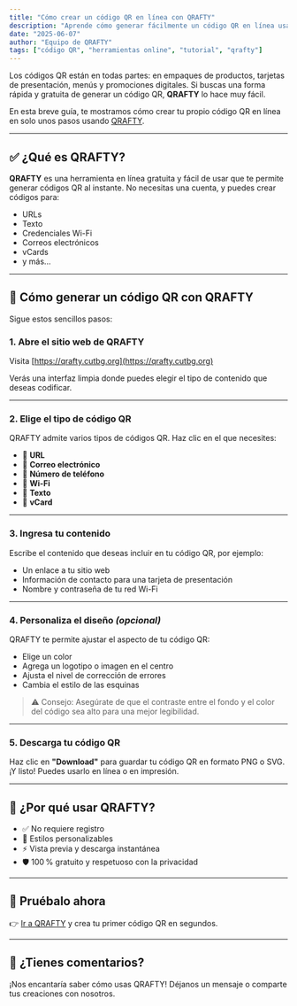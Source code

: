 ```yaml
---
title: "Cómo crear un código QR en línea con QRAFTY"
description: "Aprende cómo generar fácilmente un código QR en línea usando QRAFTY. No se requiere registro — rápido, gratis y personalizable."
date: "2025-06-07"
author: "Equipo de QRAFTY"
tags: ["código QR", "herramientas online", "tutorial", "qrafty"]
---
```


Los códigos QR están en todas partes: en empaques de productos, tarjetas de presentación, menús y promociones digitales. Si buscas una forma rápida y gratuita de generar un código QR, **QRAFTY** lo hace muy fácil.

En esta breve guía, te mostramos cómo crear tu propio código QR en línea en solo unos pasos usando [QRAFTY](https://qrafty.cutbg.org).

---

## ✅ ¿Qué es QRAFTY?

**QRAFTY** es una herramienta en línea gratuita y fácil de usar que te permite generar códigos QR al instante. No necesitas una cuenta, y puedes crear códigos para:

- URLs
- Texto
- Credenciales Wi-Fi
- Correos electrónicos
- vCards
- y más...

---

## 🚀 Cómo generar un código QR con QRAFTY

Sigue estos sencillos pasos:

### 1. Abre el sitio web de QRAFTY

Visita [https://qrafty.cutbg.org](https://qrafty.cutbg.org)

Verás una interfaz limpia donde puedes elegir el tipo de contenido que deseas codificar.

---

### 2. Elige el tipo de código QR

QRAFTY admite varios tipos de códigos QR. Haz clic en el que necesites:

- 🔗 **URL**
- 📧 **Correo electrónico**
- 📱 **Número de teléfono**
- 📶 **Wi-Fi**
- 💬 **Texto**
- 👤 **vCard**

---

### 3. Ingresa tu contenido

Escribe el contenido que deseas incluir en tu código QR, por ejemplo:

- Un enlace a tu sitio web
- Información de contacto para una tarjeta de presentación
- Nombre y contraseña de tu red Wi-Fi

---

### 4. Personaliza el diseño *(opcional)*

QRAFTY te permite ajustar el aspecto de tu código QR:

- Elige un color
- Agrega un logotipo o imagen en el centro
- Ajusta el nivel de corrección de errores
- Cambia el estilo de las esquinas

> ⚠️ Consejo: Asegúrate de que el contraste entre el fondo y el color del código sea alto para una mejor legibilidad.

---

### 5. Descarga tu código QR

Haz clic en **"Download"** para guardar tu código QR en formato PNG o SVG. ¡Y listo! Puedes usarlo en línea o en impresión.

---

## 🎯 ¿Por qué usar QRAFTY?

- ✅ No requiere registro
- 🎨 Estilos personalizables
- ⚡ Vista previa y descarga instantánea
- 🛡️ 100 % gratuito y respetuoso con la privacidad

---

## 🔗 Pruébalo ahora

👉 [Ir a QRAFTY](https://qrafty.cutbg.org) y crea tu primer código QR en segundos.

---

## 💬 ¿Tienes comentarios?

¡Nos encantaría saber cómo usas QRAFTY! Déjanos un mensaje o comparte tus creaciones con nosotros.

